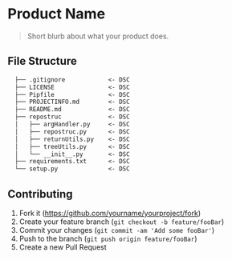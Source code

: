 # Product Name

> Short blurb about what your product does.

## File Structure

```markdown
  ├── .gitignore            <- DSC
  ├── LICENSE               <- DSC
  ├── Pipfile               <- DSC
  ├── PROJECTINFO.md        <- DSC
  ├── README.md             <- DSC
  ├── repostruc             <- DSC
  │   ├── argHandler.py     <- DSC
  │   ├── repostruc.py      <- DSC
  │   ├── returnUtils.py    <- DSC
  │   ├── treeUtils.py      <- DSC
  │   └── __init__.py       <- DSC
  ├── requirements.txt      <- DSC
  └── setup.py              <- DSC

```

## Contributing

1. Fork it (<https://github.com/yourname/yourproject/fork>)
2. Create your feature branch (`git checkout -b feature/fooBar`)
3. Commit your changes (`git commit -am 'Add some fooBar'`)
4. Push to the branch (`git push origin feature/fooBar`)
5. Create a new Pull Request
